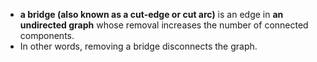 * **a bridge (also known as a cut-edge or cut arc)** is an edge in **an undirected graph** whose removal increases the number of connected components.
* In other words, removing a bridge disconnects the graph.

